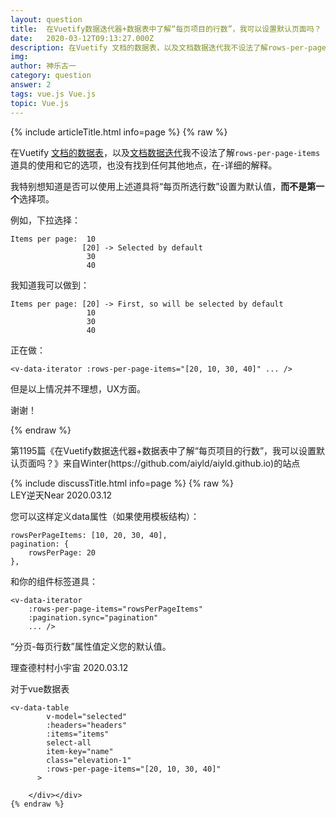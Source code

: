 ```yaml
---
layout: question
title:  在Vuetify数据迭代器+数据表中了解“每页项目的行数”，我可以设置默认页面吗？
date:   2020-03-12T09:13:27.000Z
description: 在Vuetify 文档的数据表，以及文档数据迭代我不设法了解rows-per-page-items道具的使用和它的选项，也没有找到任何其他地点，在-详细的...
img: 
author: 神乐古一
category: question
answer: 2
tags: vue.js Vue.js
topic: Vue.js
---
```

<div class="article-root">
  <div class="article">
    {% include articleTitle.html info=page %}
    {% raw %}
    <div class="article-content"><p><font style="vertical-align: inherit;"><font style="vertical-align: inherit;">在Vuetify </font></font><a href="https://vuetifyjs.com/en/components/data-tables" rel="noreferrer"><font style="vertical-align: inherit;"><font style="vertical-align: inherit;">文档的数据表</font></font></a><font style="vertical-align: inherit;"><font style="vertical-align: inherit;">，以及</font></font><a href="https://vuetifyjs.com/en/components/data-iterator" rel="noreferrer"><font style="vertical-align: inherit;"><font style="vertical-align: inherit;">文档数据迭代</font></font></a><font style="vertical-align: inherit;"><font style="vertical-align: inherit;">我不设法了解</font></font><code>rows-per-page-items</code><font style="vertical-align: inherit;"><font style="vertical-align: inherit;">道具的使用和它的选项，也没有找到任何其他地点，在-详细的解释。</font></font></p>

<p><font style="vertical-align: inherit;"><font style="vertical-align: inherit;">我特别想知道是否可以使用上述道具将“每页所选行数”设置为默认值，</font></font><strong><font style="vertical-align: inherit;"><font style="vertical-align: inherit;">而不是第一个</font></font></strong><font style="vertical-align: inherit;"><font style="vertical-align: inherit;">选择项。</font></font></p>

<p><font style="vertical-align: inherit;"><font style="vertical-align: inherit;">例如，下拉选择：</font></font></p>

<pre><code>Items per page:  10<font></font>
                [20] -&gt; Selected by default<font></font>
                 30<font></font>
                 40<font></font>
</code></pre>

<p><font style="vertical-align: inherit;"><font style="vertical-align: inherit;">我知道我可以做到：</font></font></p>

<pre><code>Items per page: [20] -&gt; First, so will be selected by default<font></font>
                 10<font></font>
                 30<font></font>
                 40<font></font>
</code></pre>

<p><font style="vertical-align: inherit;"><font style="vertical-align: inherit;">正在做：</font></font></p>

<pre><code>&lt;v-data-iterator :rows-per-page-items="[20, 10, 30, 40]" ... /&gt;
</code></pre>

<p><font style="vertical-align: inherit;"><font style="vertical-align: inherit;">但是以上情况并不理想，UX方面。</font></font></p>

<p><font style="vertical-align: inherit;"><font style="vertical-align: inherit;">谢谢！</font></font></p></div>
    {% endraw %}
  </div>
  <p class="winter_mark">第1195篇《在Vuetify数据迭代器+数据表中了解“每页项目的行数”，我可以设置默认页面吗？》来自Winter(https://github.com/aiyld/aiyld.github.io)的站点</p>
  <div class="discuss-wrapper">
    {% include discussTitle.html info=page %}
    {% raw %}
    <div class="discuss-item">
        <div class="discuss-parent">
          <div class="discuss-meta">
            <span class="discuss-user">LEY逆天Near</span>
            <span class="discuss-time">2020.03.12</span>
          </div>
          <div class="discuss-comment"><p><font style="vertical-align: inherit;"><font style="vertical-align: inherit;">您可以这样定义data属性（如果使用模板结构）：</font></font></p>

<pre><code>rowsPerPageItems: [10, 20, 30, 40],<font></font>
pagination: {<font></font>
    rowsPerPage: 20<font></font>
},<font></font>
</code></pre>

<p><font style="vertical-align: inherit;"><font style="vertical-align: inherit;">和你的组件标签道具：</font></font></p>

<pre><code>&lt;v-data-iterator<font></font>
    :rows-per-page-items="rowsPerPageItems"<font></font>
    :pagination.sync="pagination"<font></font>
    ... /&gt;<font></font>
</code></pre>

<p><font style="vertical-align: inherit;"><font style="vertical-align: inherit;">“分页-每页行数”属性值定义您的默认值。</font></font></p></div>
        </div></div><div class="discuss-item">
        <div class="discuss-parent">
          <div class="discuss-meta">
            <span class="discuss-user">理查德村村小宇宙</span>
            <span class="discuss-time">2020.03.12</span>
          </div>
          <div class="discuss-comment"><p><font style="vertical-align: inherit;"><font style="vertical-align: inherit;">对于vue数据表</font></font></p>

<pre><code>&lt;v-data-table<font></font>
        v-model="selected"<font></font>
        :headers="headers"<font></font>
        :items="items"<font></font>
        select-all<font></font>
        item-key="name"<font></font>
        class="elevation-1"<font></font>
        :rows-per-page-items="[20, 10, 30, 40]"<font></font>
      &gt;<font></font>
</code></pre></div>
        </div></div>
    {% endraw %}
  </div>
<div>
